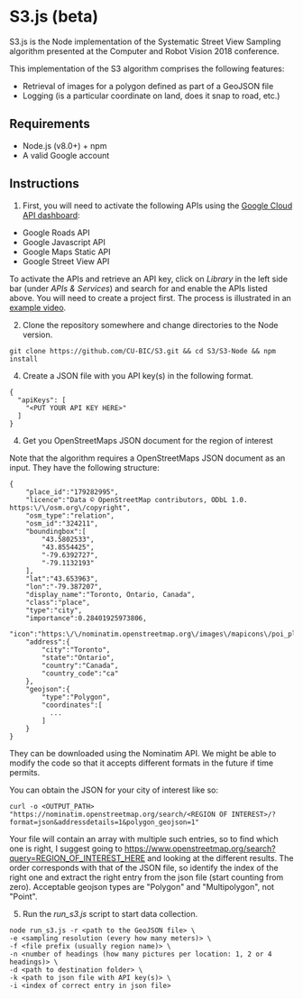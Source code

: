 # S3.js (beta)

S3.js is the Node implementation of the Systematic Street View Sampling algorithm presented at the
Computer and Robot Vision 2018 conference.

This implementation of the S3 algorithm comprises the following features:

* Retrieval of images for a polygon defined as part of a GeoJSON file
* Logging (is a particular coordinate on land, does it snap to road, etc.)

## Requirements

* Node.js (v8.0+) + npm
* A valid Google account

## Instructions

1. First, you will need to activate the following APIs using the <a href="https://docs.google.com/presentation/d/10_oUTTb5iWLxlSnIrugUWkeGq5XVyiDwuzMBQ7OVasg/edit?usp=sharing">Google Cloud API dashboard</a>: 

* Google Roads API
* Google Javascript API
* Google Maps Static API
* Google Street View API

To activate the APIs and retrieve an API key, click on <i>Library</i> in the left side bar (under <i>APIs & Services</i>) and search for and enable the APIs listed above. You will need to create a project first. The process is illustrated in an <a href="http://bioinf.sce.carleton.ca/public/S3-Account-Creation.mp4">example video</a>.

2. Clone the repository somewhere and change directories to the Node version.

```
git clone https://github.com/CU-BIC/S3.git && cd S3/S3-Node && npm install
```

4. Create a JSON file with you API key(s) in the following format.

```
{
  "apiKeys": [
    "<PUT YOUR API KEY HERE>"
  ]
}
```

4. Get you OpenStreetMaps JSON document for the region of interest

Note that the algorithm requires a OpenStreetMaps JSON document as an input. They have the following structure:

```
{
    "place_id":"179282995",
    "licence":"Data © OpenStreetMap contributors, ODbL 1.0. https:\/\/osm.org\/copyright",
    "osm_type":"relation",
    "osm_id":"324211",
    "boundingbox":[
        "43.5802533",
        "43.8554425",
        "-79.6392727",
        "-79.1132193"
    ],
    "lat":"43.653963",
    "lon":"-79.387207",
    "display_name":"Toronto, Ontario, Canada",
    "class":"place",
    "type":"city",
    "importance":0.28401925973806,
    "icon":"https:\/\/nominatim.openstreetmap.org\/images\/mapicons\/poi_place_city.p.20.png",
    "address":{
        "city":"Toronto",
        "state":"Ontario",
        "country":"Canada",
        "country_code":"ca"
    },
    "geojson":{
        "type":"Polygon",
        "coordinates":[
          ...
        ]
    }
}
```

They can be downloaded using the Nominatim API. We might be able to modify the code so that it accepts different formats in the future if time permits.

You can obtain the JSON for your city of interest like so:
```
curl -o <OUTPUT_PATH> "https://nominatim.openstreetmap.org/search/<REGION OF INTEREST>/?format=json&addressdetails=1&polygon_geojson=1" 
```

Your file will contain an array with multiple such entries, so to find which one is right, I suggest going to https://www.openstreetmap.org/search?query=REGION_OF_INTEREST_HERE
and looking at the different results. The order corresponds with that of the JSON file, so identify the index of the right one and extract the right entry from the 
json file (start counting from zero). Acceptable geojson types are "Polygon" and "Multipolygon", not "Point".

5. Run the <i>run_s3.js</i> script to start data collection.
```
node run_s3.js -r <path to the GeoJSON file> \
-e <sampling resolution (every how many meters)> \
-f <file prefix (usually region name)> \
-n <number of headings (how many pictures per location: 1, 2 or 4 headings)> \
-d <path to destination folder> \
-k <path to json file with API key(s)> \
-i <index of correct entry in json file>
```

